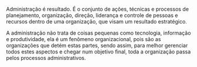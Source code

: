 
Administração é resultado. É o conjunto de ações, técnicas e processos de planejamento, organização, direção, liderança e controle de pessoas e recursos dentro de uma organização, que visam um resultado estratégico.

A administração não trata de coisas pequenas como tecnologia, informação e produtividade, ela é um fenômeno organizacional, pois são as organizações que detém estas partes, sendo assim, para melhor gerenciar todos estes aspectos e chegar num objetivo final, toda a organização passa pelos processos administrativos.